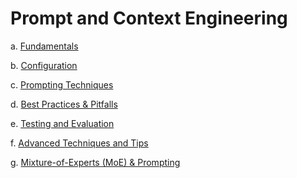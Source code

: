 # **Prompt and Context Engineering**

a. [Fundamentals](https://github.com/munizazubair/notes-collection/blob/main/prompt_and_context_engineering/a.%20Fundamentals/readme.md)

b. [Configuration](https://github.com/munizazubair/notes-collection/blob/main/prompt_and_context_engineering/b.%20Configuration/readme.md)

c. [Prompting Techniques](https://github.com/munizazubair/notes-collection/blob/main/prompt_and_context_engineering/c.%20Prompting_Techniques/readme.md)

d. [Best Practices & Pitfalls](https://github.com/munizazubair/notes-collection/blob/main/prompt_and_context_engineering/d.%20Best_Practices_%26_Pitfalls/readme.md)

e. [Testing and Evaluation](https://github.com/munizazubair/notes-collection/blob/main/prompt_and_context_engineering/e.%20Testing_and_Evaluation/readme.md)

f. [Advanced Techniques and Tips](https://github.com/munizazubair/notes-collection/blob/main/prompt_and_context_engineering/f.%20Advanced_Techniques_and_Tips/readme.md)

g. [Mixture-of-Experts (MoE) & Prompting](https://github.com/munizazubair/notes-collection/blob/main/prompt_and_context_engineering/g.%20Mixture_of_Experts_(MoE)_%26_Prompting/readme.md)
